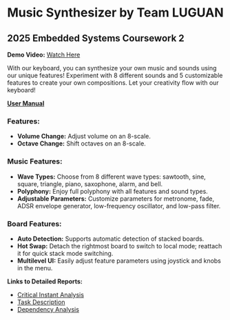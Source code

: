 # Music Synthesizer by Team LUGUAN
## 2025 Embedded Systems Coursework 2

**Demo Video:** [Watch Here](https://youtu.be/WAD-bAxjCrM)

With our keyboard, you can synthesize your own music and sounds using our unique features! Experiment with 8 different sounds and 5 customizable features to create your own compositions. Let your creativity flow with our keyboard!

**[User Manual](md/UserManual.md)**

### Features:

- **Volume Change:** Adjust volume on an 8-scale.
- **Octave Change:** Shift octaves on an 8-scale.

### Music Features:

- **Wave Types:** Choose from 8 different wave types: sawtooth, sine, square, triangle, piano, saxophone, alarm, and bell.
- **Polyphony:** Enjoy full polyphony with all features and sound types.
- **Adjustable Parameters:** Customize parameters for metronome, fade, ADSR envelope generator, low-frequency oscillator, and low-pass filter.

### Board Features:

- **Auto Detection:** Supports automatic detection of stacked boards.
- **Hot Swap:** Detach the rightmost board to switch to local mode; reattach it for quick stack mode switching.
- **Multilevel UI:** Easily adjust feature parameters using joystick and knobs in the menu.

**Links to Detailed Reports:**
- [Critical Instant Analysis](md/CriticalInstantAnalysis.md)
- [Task Description](md/tasks_desciption.md)
- [Dependency Analysis](md/dependency.md)
